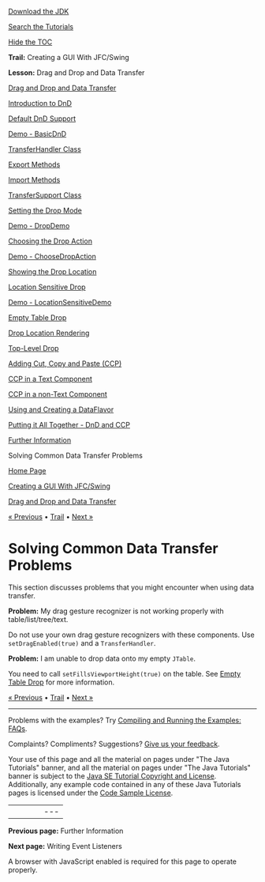 [Download
the JDK](http://java.sun.com/javase/6/download.jsp)
  
[Search the
Tutorials](../../search.html)
  
[Hide the TOC](javascript:toggleLeft())

**Trail:** Creating a GUI With JFC/Swing
  
**Lesson:** Drag and Drop and Data Transfer

[Drag and Drop and Data Transfer](index.html)

[Introduction to DnD](intro.html)

[Default DnD Support](defaultsupport.html)

[Demo - BasicDnD](basicdemo.html)

[TransferHandler Class](transferhandler.html)

[Export Methods](export.html)

[Import Methods](import.html)

[TransferSupport Class](transfersupport.html)

[Setting the Drop Mode](dropmodes.html)

[Demo - DropDemo](dropmodedemo.html)

[Choosing the Drop Action](dropaction.html)

[Demo - ChooseDropAction](dropactiondemo.html)

[Showing the Drop Location](showdroploc.html)

[Location Sensitive Drop](locsensitivedrop.html)

[Demo - LocationSensitiveDemo](locsensitivedemo.html)

[Empty Table Drop](emptytable.html)

[Drop Location Rendering](droplocation.html)

[Top-Level Drop](toplevel.html)

[Adding Cut, Copy and Paste (CCP)](cutpaste.html)

[CCP in a Text Component](textpaste.html)

[CCP in a non-Text Component](listpaste.html)

[Using and Creating a DataFlavor](dataflavor.html)

[Putting it All Together - DnD and CCP](together.html)

[Further Information](info.html)

Solving Common Data Transfer Problems

[Home Page](../../index.html)
>
[Creating a GUI With JFC/Swing](../index.html)
>
[Drag and Drop and Data Transfer](index.html)

[« Previous](info.html) • [Trail](../TOC.html) • [Next »](../events/index.html)

# Solving Common Data Transfer Problems

This section discusses problems that you might encounter when
using data transfer.

**Problem:**
My drag gesture recognizer is not working properly with table/list/tree/text.

Do not use your own drag gesture recognizers with these components.
Use `setDragEnabled(true)` and a
`TransferHandler`.

**Problem:**
I am unable to drop data onto my empty `JTable`.

You need to call `setFillsViewportHeight(true)` on the table. See
[Empty Table Drop](emptytable.html) for more information.

[« Previous](info.html)
•
[Trail](../TOC.html)
•
[Next »](../events/index.html)

---

Problems with the examples? Try [Compiling and Running
the Examples: FAQs](../../information/run-examples.html).
  
Complaints? Compliments? Suggestions? [Give
us your feedback](http://download.oracle.com/javase/feedback.html).

Your use of this page and all the material on pages under "The Java Tutorials" banner,
and all the material on pages under "The Java Tutorials" banner is subject to the [Java SE Tutorial Copyright
and License](../../information/license.html).
Additionally, any example code contained in any of these Java
Tutorials pages is licensed under the
[Code
Sample License](http://developers.sun.com/license/berkeley_license.html).

|  |  |  |  |  |
| --- | --- | --- | --- | --- |
| |  |  | | --- | --- | | duke image | Oracle logo | | [About Oracle](http://www.oracle.com/us/corporate/index.html) | [Oracle Technology Network](http://www.oracle.com/technology/index.html) | [Terms of Service](https://www.samplecode.oracle.com/servlets/CompulsoryClickThrough?type=TermsOfService) | Copyright © 1995, 2011 Oracle and/or its affiliates. All rights reserved. |

**Previous page:** Further Information
  
**Next page:** Writing Event Listeners




A browser with JavaScript enabled is required for this page to operate properly.